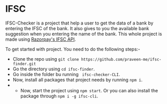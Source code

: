 # IFSC

IFSC-Checker is a project that help a user to get the data of a bank by entering the IFSC of the bank. It also gives to you the available bank suggestion when you entering the name of the bank.
This whole project is made using [Razorpay's IFSC API](https://ifsc.razorpay.com).

To get started with project. You need to do the following steps:-
* Clone the repo using `git clone https://github.com/praveen-me/ifsc-finder.git`
* Go the directory using `cd ifsc-finder`.
* Go inside the folder bu running ` ifsc-checker-CLI`.
* Now, install all packages that project needs by running `npm i`.
* * Now, start the project using `npm start`.
Or you can also install the package through `npm i -g ifsc-cli`.